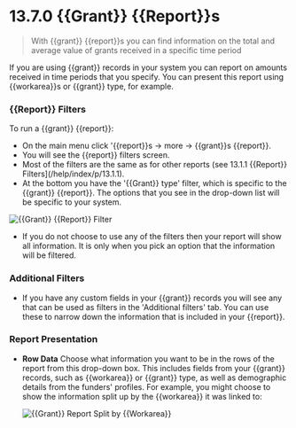 # 13.7.0 {{Grant}} {{Report}}s

> With {{grant}} {{report}}s you can find information on the total and average value of grants received in a specific time period

If you are using {{grant}} records in your system you can report on amounts received in time periods that you specify. You can present this report using {{workarea}}s or {{grant}} type, for example.

### {{Report}} Filters

To run a {{grant}} {{report}}:

- On the main menu click '{{report}}s -> more -> {{grant}}s {{report}}.
- You will see the {{report}} filters screen. 
- Most of the filters are the same as for other reports (see 13.1.1 {{Report}} Filters](/help/index/p/13.1.1).
- At the bottom you have the '{{Grant}} type' filter, which is specific to the {{grant}} {{report}}. The options that you see in the drop-down list will be specific to your system. 

![{{Grant}} {{Report}} Filter](13.7.0a.png)

- If you do not choose to use any of the filters then your report will show all information. It is only when you pick an option that the information will be filtered.

### Additional Filters

- If you have any custom fields in your {{grant}} records you will see any that can be used as filters in the 'Additional filters' tab. You can use these to narrow down the information that is included in your {{report}}.

### Report Presentation

- **Row Data**
  Choose what information you want to be in the rows of the report from this drop-down box. This includes fields from your {{grant}} records, such as {{workarea}} or {{grant}} type, as well as demographic details from the funders' profiles. For example, you might choose to show the information split up by the {{workarea}} it was linked to:
  
  ![{{Grant}} Report Split by {{Workarea}}](13.7.0b.png)
  
  

